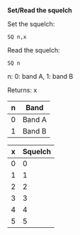 __Set/Read the squelch__

Set the squelch:

	SQ n,x

Read the squelch:

	SQ n
	
n: 0: band A, 1: band B

Returns: x

|n|Band|
|---|---|
|0|Band A
|1|Band B

|x|Squelch|
|---|---|
|0|0
|1|1
|2|2
|3|3
|4|4
|5|5
